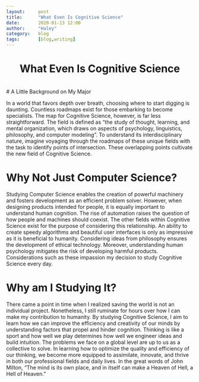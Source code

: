 ```yaml
---
layout:     post
title:      "What Even Is Cognitive Science"
date:       2020-01-13 12:00
author:     "Haley"
category:   blog
tags:       [blog,writing]
---
```


<h1 style="text-align: center;">What Even Is Cognitive Science</h1>
<br>
# A Little Background on My Major

In a world that favors depth over breath, choosing where to start digging is daunting. Countless roadmaps exist for those embarking to become specialists. The map for Cognitive Science, however, is far less straightforward. The field is defined as “the study of thought, learning, and mental organization, which draws on aspects of psychology, linguistics, philosophy, and computer modeling”. To understand its interdisciplinary nature, imagine voyaging through the roadmaps of these unique fields with the task to identify points of intersection. These overlapping points cultivate the new field of Cognitive Science. 

# Why Not Just Computer Science?

Studying Computer Science enables the creation of powerful machinery and fosters development as an efficient problem solver. However, when designing products intended for people, it is equally important to understand human cognition. The rise of automation raises the question of how people and machines should coexist. The other fields within Cognitive Science exist for the purpose of considering this relationship. An ability to create speedy algorithms and beautiful user interfaces is only as impressive as it is beneficial to humanity. Considering ideas from philosophy ensures the development of ethical technology. Moreover, understanding human psychology mitigates the risk of developing harmful products. Considerations such as these impassion my decision to study Cognitive Science every day.

# Why am I Studying It?

There came a point in time when I realized saving the world is not an individual project. Nonetheless, I still ruminate for hours over how I can make my contribution to humanity. By studying Cognitive Science, I aim to learn how we can improve the efficiency and creativity of our minds by understanding factors that propel and hinder cognition. Thinking is like a sport and how well we play determines how well we engineer ideas and build intuition. The problems we face on a global level are up to us as a collective to solve. In learning how to optimize the quality and efficiency of our thinking, we become more equipped to assimilate, innovate, and thrive in both our professional fields and daily lives. In the great words of John Milton, “The mind is its own place, and in itself can make a Heaven of Hell, a Hell of Heaven.”
